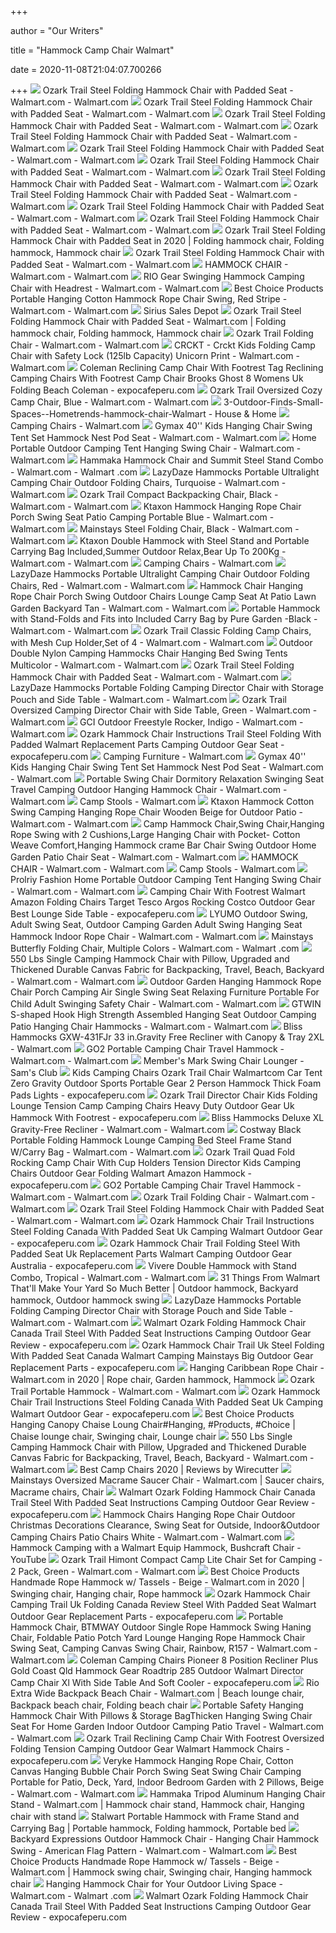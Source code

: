 +++
        
author = "Our Writers"
        
title = "Hammock Camp Chair Walmart"
        
date = 2020-11-08T21:04:07.700266
        
+++
[ ![](https://i5.walmartimages.com/asr/4f95b0ae-38f6-4049-944f-88eae549cc75_4.eedb1b27846035142eed43f29cd280b2.png)](https://i5.walmartimages.com/asr/4f95b0ae-38f6-4049-944f-88eae549cc75_4.eedb1b27846035142eed43f29cd280b2.png) Ozark Trail Steel Folding Hammock Chair with Padded Seat - Walmart.com -  Walmart.com
[ ![](https://i5.walmartimages.com/asr/d1b208d2-dc2a-46dc-a868-7880f20cf203_1.f703da8a8f7a18c6f02a9531152bf945.jpeg)](https://i5.walmartimages.com/asr/d1b208d2-dc2a-46dc-a868-7880f20cf203_1.f703da8a8f7a18c6f02a9531152bf945.jpeg) Ozark Trail Steel Folding Hammock Chair with Padded Seat - Walmart.com -  Walmart.com
[ ![](https://i5.walmartimages.com/dfw/6e29e393-1911/k2-_22cbb6b3-a491-4c66-9d5a-d03a748abfc5.v1.jpg)](https://i5.walmartimages.com/dfw/6e29e393-1911/k2-_22cbb6b3-a491-4c66-9d5a-d03a748abfc5.v1.jpg) Ozark Trail Steel Folding Hammock Chair with Padded Seat - Walmart.com -  Walmart.com
[ ![](https://i5.walmartimages.com/asr/563c0077-15ee-4357-9476-0320fde76421_2.42c767753e1a21ec82aed69b2cce1726.jpeg)](https://i5.walmartimages.com/asr/563c0077-15ee-4357-9476-0320fde76421_2.42c767753e1a21ec82aed69b2cce1726.jpeg) Ozark Trail Steel Folding Hammock Chair with Padded Seat - Walmart.com -  Walmart.com
[ ![](https://i5.walmartimages.com/dfw/6e29e393-baba/k2-_11639c54-ea7b-4583-b0c5-19bfb5c3c3fb.v1.jpg)](https://i5.walmartimages.com/dfw/6e29e393-baba/k2-_11639c54-ea7b-4583-b0c5-19bfb5c3c3fb.v1.jpg) Ozark Trail Steel Folding Hammock Chair with Padded Seat - Walmart.com -  Walmart.com
[ ![](https://i5.walmartimages.com/dfw/6e29e393-4c1b/k2-_6df8d27f-de07-4e7f-92b3-77727b6c0bf9.v1.jpg)](https://i5.walmartimages.com/dfw/6e29e393-4c1b/k2-_6df8d27f-de07-4e7f-92b3-77727b6c0bf9.v1.jpg) Ozark Trail Steel Folding Hammock Chair with Padded Seat - Walmart.com -  Walmart.com
[ ![](https://i5.walmartimages.com/dfw/6e29e393-66d2/k2-_c9e7cfaf-11d5-4fa2-a591-dadd76150af9.v1.jpg)](https://i5.walmartimages.com/dfw/6e29e393-66d2/k2-_c9e7cfaf-11d5-4fa2-a591-dadd76150af9.v1.jpg) Ozark Trail Steel Folding Hammock Chair with Padded Seat - Walmart.com -  Walmart.com
[ ![](https://i5.walmartimages.com/dfw/6e29e393-ee70/k2-_895943c3-fd58-4fed-840f-b2a6cd9539ed.v1.jpg)](https://i5.walmartimages.com/dfw/6e29e393-ee70/k2-_895943c3-fd58-4fed-840f-b2a6cd9539ed.v1.jpg) Ozark Trail Steel Folding Hammock Chair with Padded Seat - Walmart.com -  Walmart.com
[ ![](https://i5.walmartimages.com/dfw/6e29e393-7b32/k2-_7bc36565-4cee-4f34-bffc-a07f30b68552.v1.jpg)](https://i5.walmartimages.com/dfw/6e29e393-7b32/k2-_7bc36565-4cee-4f34-bffc-a07f30b68552.v1.jpg) Ozark Trail Steel Folding Hammock Chair with Padded Seat - Walmart.com -  Walmart.com
[ ![](https://i5.walmartimages.com/dfw/6e29e393-ef76/k2-_afe1e55a-3178-4d4c-aa7c-bd64a3ce3a54.v1.jpg)](https://i5.walmartimages.com/dfw/6e29e393-ef76/k2-_afe1e55a-3178-4d4c-aa7c-bd64a3ce3a54.v1.jpg) Ozark Trail Steel Folding Hammock Chair with Padded Seat - Walmart.com -  Walmart.com
[ ![](https://i.pinimg.com/474x/a2/76/b2/a276b27bd7bb2c9cd8cce464e66e031e.jpg)](https://i.pinimg.com/474x/a2/76/b2/a276b27bd7bb2c9cd8cce464e66e031e.jpg) Ozark Trail Steel Folding Hammock Chair with Padded Seat in 2020 | Folding  hammock chair, Folding hammock, Hammock chair
[ ![](https://i5.walmartimages.com/dfw/6e29e393-c9a8/k2-_5922d394-cf39-4797-8272-fbc4cd2e7c21.v1.jpg)](https://i5.walmartimages.com/dfw/6e29e393-c9a8/k2-_5922d394-cf39-4797-8272-fbc4cd2e7c21.v1.jpg) Ozark Trail Steel Folding Hammock Chair with Padded Seat - Walmart.com -  Walmart.com
[ ![](https://i5.walmartimages.com/asr/c97f5f66-7da8-4d59-9d71-784d10e4b76d_1.76629efbaec64397909a04b81f4bca8f.jpeg?odnWidth=612&odnHeight=612&odnBg=ffffff)](https://i5.walmartimages.com/asr/c97f5f66-7da8-4d59-9d71-784d10e4b76d_1.76629efbaec64397909a04b81f4bca8f.jpeg?odnWidth=612&odnHeight=612&odnBg=ffffff) HAMMOCK CHAIR - Walmart.com - Walmart.com
[ ![](https://i5.walmartimages.com/asr/4930b6b0-671c-47c3-898b-e83f2deee2ba.b00b5d9559e86da253364e805ece30e1.png?odnWidth=612&odnHeight=612&odnBg=ffffff)](https://i5.walmartimages.com/asr/4930b6b0-671c-47c3-898b-e83f2deee2ba.b00b5d9559e86da253364e805ece30e1.png?odnWidth=612&odnHeight=612&odnBg=ffffff) RIO Gear Swinging Hammock Camping Chair with Headrest - Walmart.com -  Walmart.com
[ ![](https://i5.walmartimages.com/asr/9eb72ce6-c6c5-4caf-acc3-13506d5a6acf_1.9af512e512066b33351a1475102c5b41.jpeg)](https://i5.walmartimages.com/asr/9eb72ce6-c6c5-4caf-acc3-13506d5a6acf_1.9af512e512066b33351a1475102c5b41.jpeg) Best Choice Products Portable Hanging Cotton Hammock Rope Chair Swing, Red  Stripe - Walmart.com - Walmart.com
[ ![](https://siriussalesdepot.com/images/product/b881b6b5-c909-4df5-8d36-4417b686636a)](https://siriussalesdepot.com/images/product/b881b6b5-c909-4df5-8d36-4417b686636a) Sirius Sales Depot
[ ![](https://i.pinimg.com/originals/75/41/61/75416190afe37aadb80f00afd7cb62ce.png)](https://i.pinimg.com/originals/75/41/61/75416190afe37aadb80f00afd7cb62ce.png) Ozark Trail Steel Folding Hammock Chair with Padded Seat - Walmart.com | Folding  hammock chair, Folding hammock, Hammock chair
[ ![](https://i5.walmartimages.com/asr/915236dc-22a6-4ddc-b62c-1110ddc79c66_1.6ad4633a54d57707474826efe53f0ab7.jpeg)](https://i5.walmartimages.com/asr/915236dc-22a6-4ddc-b62c-1110ddc79c66_1.6ad4633a54d57707474826efe53f0ab7.jpeg) Ozark Trail Folding Chair - Walmart.com - Walmart.com
[ ![](https://i5.walmartimages.com/asr/acada12b-5d9d-47fa-9d00-f5da6420b164_1.53f9a6dee717914503f93c32d97b9cbc.jpeg)](https://i5.walmartimages.com/asr/acada12b-5d9d-47fa-9d00-f5da6420b164_1.53f9a6dee717914503f93c32d97b9cbc.jpeg) CRCKT - Crckt Kids Folding Camp Chair with Safety Lock (125lb Capacity)  Unicorn Print - Walmart.com - Walmart.com
[ ![](https://www.expocafeperu.com/w/2019/12/double-camping-chair-walmart-strongback-elite-folding-camping-chair-with-lumbar-support-camping-chairs-walmart-camping-hammock-chair-336x280.jpg)](https://www.expocafeperu.com/w/2019/12/double-camping-chair-walmart-strongback-elite-folding-camping-chair-with-lumbar-support-camping-chairs-walmart-camping-hammock-chair-336x280.jpg) Coleman Reclining Camp Chair With Footrest Tag Reclining Camping Chairs  With Footrest Camp Chair Brooks Ghost 8 Womens Uk Folding Beach Coleman -  expocafeperu.com
[ ![](https://i5.walmartimages.com/asr/78e131c1-5daf-4b58-abc3-3aa56d17f492_1.1a0b324319e8b02abd375003cc3069f1.jpeg)](https://i5.walmartimages.com/asr/78e131c1-5daf-4b58-abc3-3aa56d17f492_1.1a0b324319e8b02abd375003cc3069f1.jpeg) Ozark Trail Oversized Cozy Camp Chair, Blue - Walmart.com - Walmart.com
[ ![](https://houseandhome.com/wp-content/uploads/2016/05/3-Outdoor-Finds-Small-Spaces-Hometrends-hammock-chair-Walmart.jpg)](https://houseandhome.com/wp-content/uploads/2016/05/3-Outdoor-Finds-Small-Spaces-Hometrends-hammock-chair-Walmart.jpg) 3-Outdoor-Finds-Small-Spaces--Hometrends-hammock-chair-Walmart - House &  Home
[ ![](https://i5.walmartimages.com/asr/962b2aac-367f-4d20-aca8-c30f77463f48_2.ccafe1104897dd5a2e5b06e5cf3dbee9.jpeg?odnHeight=200&odnWidth=200&odnBg=ffffff)](https://i5.walmartimages.com/asr/962b2aac-367f-4d20-aca8-c30f77463f48_2.ccafe1104897dd5a2e5b06e5cf3dbee9.jpeg?odnHeight=200&odnWidth=200&odnBg=ffffff) Camping Chairs - Walmart.com
[ ![](https://i5.walmartimages.com/asr/e10dedf4-35b6-4c7d-9b33-e0e78495fb69_1.ccf3c078d833b854b8c3c7cfc45cbfe1.jpeg?odnWidth=612&odnHeight=612&odnBg=ffffff)](https://i5.walmartimages.com/asr/e10dedf4-35b6-4c7d-9b33-e0e78495fb69_1.ccf3c078d833b854b8c3c7cfc45cbfe1.jpeg?odnWidth=612&odnHeight=612&odnBg=ffffff) Gymax 40'' Kids Hanging Chair Swing Tent Set Hammock Nest Pod Seat - Walmart.com  - Walmart.com
[ ![](https://i5.walmartimages.com/asr/4a30820f-0fb9-437b-a775-52399cb67214.74175966d49b48aea719891cb3db3a74.jpeg?odnWidth=612&odnHeight=612&odnBg=ffffff)](https://i5.walmartimages.com/asr/4a30820f-0fb9-437b-a775-52399cb67214.74175966d49b48aea719891cb3db3a74.jpeg?odnWidth=612&odnHeight=612&odnBg=ffffff) Home Portable Outdoor Camping Tent Hanging Swing Chair - Walmart.com -  Walmart.com
[ ![](https://i5.walmartimages.com/asr/252ea581-562d-476a-889c-683f987cd9f1_1.e8d4ef541d1143176d31866607517eaa.jpeg?odnWidth=612&odnHeight=612&odnBg=ffffff)](https://i5.walmartimages.com/asr/252ea581-562d-476a-889c-683f987cd9f1_1.e8d4ef541d1143176d31866607517eaa.jpeg?odnWidth=612&odnHeight=612&odnBg=ffffff) Hammaka Hammock Chair and Summit Steel Stand Combo - Walmart.com - Walmart .com
[ ![](https://i5.walmartimages.com/asr/b85960b4-c643-4d73-89bb-454ce6a7a72c_1.ee7f2840e6e1987fd013db3544593a25.jpeg?odnWidth=612&odnHeight=612&odnBg=ffffff)](https://i5.walmartimages.com/asr/b85960b4-c643-4d73-89bb-454ce6a7a72c_1.ee7f2840e6e1987fd013db3544593a25.jpeg?odnWidth=612&odnHeight=612&odnBg=ffffff) LazyDaze Hammocks Portable Ultralight Camping Chair Outdoor Folding Chairs,  Turquoise - Walmart.com - Walmart.com
[ ![](https://i5.walmartimages.com/asr/8cec2dbc-961b-4963-9eae-fa4818e6c9c4_1.15cc57a97e8a94638996e788930bc4c1.jpeg)](https://i5.walmartimages.com/asr/8cec2dbc-961b-4963-9eae-fa4818e6c9c4_1.15cc57a97e8a94638996e788930bc4c1.jpeg) Ozark Trail Compact Backpacking Chair, Black - Walmart.com - Walmart.com
[ ![](https://i5.walmartimages.com/asr/7b32601b-1acb-407c-bd8d-a0a55883b563_1.66c95373cb2124a398ecf890b8e820b2.jpeg?odnWidth=612&odnHeight=612&odnBg=ffffff)](https://i5.walmartimages.com/asr/7b32601b-1acb-407c-bd8d-a0a55883b563_1.66c95373cb2124a398ecf890b8e820b2.jpeg?odnWidth=612&odnHeight=612&odnBg=ffffff) Ktaxon Hammock Hanging Rope Chair Porch Swing Seat Patio Camping Portable  Blue - Walmart.com - Walmart.com
[ ![](https://i5.walmartimages.com/asr/eed1a4e0-16ef-40d6-b8aa-3132f811e4f7_1.045f085b4a8fef23d2471fd08d83c2ac.jpeg?odnWidth=612&odnHeight=612&odnBg=ffffff)](https://i5.walmartimages.com/asr/eed1a4e0-16ef-40d6-b8aa-3132f811e4f7_1.045f085b4a8fef23d2471fd08d83c2ac.jpeg?odnWidth=612&odnHeight=612&odnBg=ffffff) Mainstays Steel Folding Chair, Black - Walmart.com - Walmart.com
[ ![](https://i5.walmartimages.com/asr/4bfb88bf-22aa-46c7-acab-0b50dcae4144_1.7b397820b8b970d46d1caa6c7cd3be60.jpeg?odnWidth=612&odnHeight=612&odnBg=ffffff)](https://i5.walmartimages.com/asr/4bfb88bf-22aa-46c7-acab-0b50dcae4144_1.7b397820b8b970d46d1caa6c7cd3be60.jpeg?odnWidth=612&odnHeight=612&odnBg=ffffff) Ktaxon Double Hammock with Steel Stand and Portable Carrying Bag  Included,Summer Outdoor Relax,Bear Up To 200Kg - Walmart.com - Walmart.com
[ ![](https://i5.walmartimages.com/asr/941ddc5b-fcb2-4411-ac79-b25e922aab0c_1.24e2e2b7fbf8f974fcc9f8c743db19ab.jpeg?odnHeight=200&odnWidth=200&odnBg=ffffff)](https://i5.walmartimages.com/asr/941ddc5b-fcb2-4411-ac79-b25e922aab0c_1.24e2e2b7fbf8f974fcc9f8c743db19ab.jpeg?odnHeight=200&odnWidth=200&odnBg=ffffff) Camping Chairs - Walmart.com
[ ![](https://i5.walmartimages.com/asr/732422c9-cb48-4c4c-8a4b-81886259b8d6_1.bd07b95fb7df77e99d6775e30e3dd925.jpeg?odnWidth=612&odnHeight=612&odnBg=ffffff)](https://i5.walmartimages.com/asr/732422c9-cb48-4c4c-8a4b-81886259b8d6_1.bd07b95fb7df77e99d6775e30e3dd925.jpeg?odnWidth=612&odnHeight=612&odnBg=ffffff) LazyDaze Hammocks Portable Ultralight Camping Chair Outdoor Folding Chairs,  Red - Walmart.com - Walmart.com
[ ![](https://i5.walmartimages.com/asr/e3e19ec3-e5b0-4cf4-81a5-acfd81b74fc0_1.c5cf5e6c54a86a84747632f10d868aea.jpeg?odnWidth=612&odnHeight=612&odnBg=ffffff)](https://i5.walmartimages.com/asr/e3e19ec3-e5b0-4cf4-81a5-acfd81b74fc0_1.c5cf5e6c54a86a84747632f10d868aea.jpeg?odnWidth=612&odnHeight=612&odnBg=ffffff) Hammock Chair Hanging Rope Chair Porch Swing Outdoor Chairs Lounge Camp Seat  At Patio Lawn Garden Backyard Tan - Walmart.com - Walmart.com
[ ![](https://i5.walmartimages.com/asr/ebcc41e3-31f2-4caf-896a-49b4267844af_1.685c89ec5e5aeb211d19d473300ec239.jpeg?odnWidth=612&odnHeight=612&odnBg=ffffff)](https://i5.walmartimages.com/asr/ebcc41e3-31f2-4caf-896a-49b4267844af_1.685c89ec5e5aeb211d19d473300ec239.jpeg?odnWidth=612&odnHeight=612&odnBg=ffffff) Portable Hammock with Stand-Folds and Fits into Included Carry Bag by Pure  Garden -Black - Walmart.com - Walmart.com
[ ![](https://i5.walmartimages.com/asr/0b72bb38-6a55-42e1-a3e9-a821fea94c25_1.bc82ade3e97b3675cbd9624a2b7ae68b.jpeg?odnWidth=612&odnHeight=612&odnBg=ffffff)](https://i5.walmartimages.com/asr/0b72bb38-6a55-42e1-a3e9-a821fea94c25_1.bc82ade3e97b3675cbd9624a2b7ae68b.jpeg?odnWidth=612&odnHeight=612&odnBg=ffffff) Ozark Trail Classic Folding Camp Chairs, with Mesh Cup Holder,Set of 4 -  Walmart.com - Walmart.com
[ ![](https://i5.walmartimages.com/asr/aac9ae27-ccec-4623-b233-923751ee00c1_1.5a58a570e41c157873082dfee0ec2cdf.jpeg?odnWidth=612&odnHeight=612&odnBg=ffffff)](https://i5.walmartimages.com/asr/aac9ae27-ccec-4623-b233-923751ee00c1_1.5a58a570e41c157873082dfee0ec2cdf.jpeg?odnWidth=612&odnHeight=612&odnBg=ffffff) Outdoor Double Nylon Camping Hammocks Chair Hanging Bed Swing Tents  Multicolor - Walmart.com - Walmart.com
[ ![](https://i5.walmartimages.com/dfw/6e29e393-f2bd/k2-_3469b78c-c5ca-49b9-861c-e224c4fc3cff.v1.jpg)](https://i5.walmartimages.com/dfw/6e29e393-f2bd/k2-_3469b78c-c5ca-49b9-861c-e224c4fc3cff.v1.jpg) Ozark Trail Steel Folding Hammock Chair with Padded Seat - Walmart.com -  Walmart.com
[ ![](https://i5.walmartimages.com/asr/f26acbef-c3a2-441f-97a6-a4686b92d370_1.c3ccb1adea8b30d79e1db07bfaa9d6dd.jpeg?odnWidth=612&odnHeight=612&odnBg=ffffff)](https://i5.walmartimages.com/asr/f26acbef-c3a2-441f-97a6-a4686b92d370_1.c3ccb1adea8b30d79e1db07bfaa9d6dd.jpeg?odnWidth=612&odnHeight=612&odnBg=ffffff) LazyDaze Hammocks Portable Folding Camping Director Chair with Storage  Pouch and Side Table - Walmart.com - Walmart.com
[ ![](https://i5.walmartimages.com/asr/02de29af-aa27-4ee1-bb5c-0798bc6c40b6_4.f116f1f6aeeb0256fbc9dc9b14435f5a.png)](https://i5.walmartimages.com/asr/02de29af-aa27-4ee1-bb5c-0798bc6c40b6_4.f116f1f6aeeb0256fbc9dc9b14435f5a.png) Ozark Trail Oversized Camping Director Chair with Side Table, Green -  Walmart.com - Walmart.com
[ ![](https://i5.walmartimages.com/asr/52d8a7cc-691a-47f6-98f4-161d3e852595_1.38aa3c48efb16fe17b1acb2106dcd737.jpeg?odnWidth=612&odnHeight=612&odnBg=ffffff)](https://i5.walmartimages.com/asr/52d8a7cc-691a-47f6-98f4-161d3e852595_1.38aa3c48efb16fe17b1acb2106dcd737.jpeg?odnWidth=612&odnHeight=612&odnBg=ffffff) GCI Outdoor Freestyle Rocker, Indigo - Walmart.com - Walmart.com
[ ![](https://www.expocafeperu.com/w/2020/08/ozark-hammock-chair-instructions-trail-steel-folding-with-padded-walmart-replacement-parts-camping-scaled.jpeg)](https://www.expocafeperu.com/w/2020/08/ozark-hammock-chair-instructions-trail-steel-folding-with-padded-walmart-replacement-parts-camping-scaled.jpeg) Ozark Hammock Chair Instructions Trail Steel Folding With Padded Walmart  Replacement Parts Camping Outdoor Gear Seat - expocafeperu.com
[ ![](https://i5.walmartimages.com/dfw/4ff9c6c9-5962/k2-_ff71b13c-4312-4877-9457-76f87ff7c10a.v1.jpg?odnWidth=1360&odnHeight=410&odnBg=ffffff)](https://i5.walmartimages.com/dfw/4ff9c6c9-5962/k2-_ff71b13c-4312-4877-9457-76f87ff7c10a.v1.jpg?odnWidth=1360&odnHeight=410&odnBg=ffffff) Camping Furniture - Walmart.com
[ ![](https://i5.walmartimages.com/asr/1a1ba5b7-d861-4411-a29e-3ce7a654e07f_1.66694896d94af2917100c593fd28374b.jpeg?odnWidth=612&odnHeight=612&odnBg=ffffff)](https://i5.walmartimages.com/asr/1a1ba5b7-d861-4411-a29e-3ce7a654e07f_1.66694896d94af2917100c593fd28374b.jpeg?odnWidth=612&odnHeight=612&odnBg=ffffff) Gymax 40'' Kids Hanging Chair Swing Tent Set Hammock Nest Pod Seat - Walmart.com  - Walmart.com
[ ![](https://i5.walmartimages.com/asr/07332f65-397e-4848-a707-64a95f61210a.36947b3beaffb0211c13dae6a12447ef.jpeg?odnWidth=612&odnHeight=612&odnBg=ffffff)](https://i5.walmartimages.com/asr/07332f65-397e-4848-a707-64a95f61210a.36947b3beaffb0211c13dae6a12447ef.jpeg?odnWidth=612&odnHeight=612&odnBg=ffffff) Portable Swing Chair Dormitory Relaxation Swinging Seat Travel Camping  Outdoor Hanging Hammock Chair - Walmart.com - Walmart.com
[ ![](https://i5.walmartimages.com/asr/954e2452-2146-4785-ab95-14dd35071efa_1.423ec756fc4ee155a4139f2fb3bd449c.jpeg)](https://i5.walmartimages.com/asr/954e2452-2146-4785-ab95-14dd35071efa_1.423ec756fc4ee155a4139f2fb3bd449c.jpeg) Camp Stools - Walmart.com
[ ![](https://i5.walmartimages.com/asr/e3b04b9a-27db-4203-a7a8-384710fb905f_1.fd72ed1e39dd7961aad3104a3199125a.jpeg?odnWidth=612&odnHeight=612&odnBg=ffffff)](https://i5.walmartimages.com/asr/e3b04b9a-27db-4203-a7a8-384710fb905f_1.fd72ed1e39dd7961aad3104a3199125a.jpeg?odnWidth=612&odnHeight=612&odnBg=ffffff) Ktaxon Hammock Cotton Swing Camping Hanging Rope Chair Wooden Beige for  Outdoor Patio - Walmart.com - Walmart.com
[ ![](https://i5.walmartimages.com/asr/82ce82f6-f25b-415b-97e7-26bb001e8453.c67311b2d98882083d9fbdc7b77bf123.jpeg?odnWidth=612&odnHeight=612&odnBg=ffffff)](https://i5.walmartimages.com/asr/82ce82f6-f25b-415b-97e7-26bb001e8453.c67311b2d98882083d9fbdc7b77bf123.jpeg?odnWidth=612&odnHeight=612&odnBg=ffffff) Camp Hammock Chair,Swing Chair,Hanging Rope Swing with 2 Cushions,Large  Hanging Chair with Pocket- Cotton Weave Comfort,Hanging Hammock crame Bar  Chair Swing Outdoor Home Garden Patio Chair Seat - Walmart.com - Walmart.com
[ ![](https://i5.walmartimages.com/asr/dfcb3e47-706b-4b2d-a495-d65627b0eb94_1.d1feca8501e1fde9301775e94b43fabe.jpeg)](https://i5.walmartimages.com/asr/dfcb3e47-706b-4b2d-a495-d65627b0eb94_1.d1feca8501e1fde9301775e94b43fabe.jpeg) HAMMOCK CHAIR - Walmart.com - Walmart.com
[ ![](https://i5.walmartimages.com/asr/9d4a9ec0-9e6b-4784-80e3-c1f049e1a36a_1.0042f27ffaa85820d191b9a0fe5eab55.jpeg)](https://i5.walmartimages.com/asr/9d4a9ec0-9e6b-4784-80e3-c1f049e1a36a_1.0042f27ffaa85820d191b9a0fe5eab55.jpeg) Camp Stools - Walmart.com
[ ![](https://i5.walmartimages.com/asr/208ff309-2dcb-4a61-aa6f-ba489ced06eb.4238bb6033abe2113de32ccae52825ea.jpeg?odnWidth=612&odnHeight=612&odnBg=ffffff)](https://i5.walmartimages.com/asr/208ff309-2dcb-4a61-aa6f-ba489ced06eb.4238bb6033abe2113de32ccae52825ea.jpeg?odnWidth=612&odnHeight=612&odnBg=ffffff) Prolriy Fashion Home Portable Outdoor Camping Tent Hanging Swing Chair -  Walmart.com - Walmart.com
[ ![](https://www.expocafeperu.com/w/2020/06/camping-chair-with-footrest-walmart-amazon-folding-chairs-target-tesco-argos-rocking-costco-scaled.jpg)](https://www.expocafeperu.com/w/2020/06/camping-chair-with-footrest-walmart-amazon-folding-chairs-target-tesco-argos-rocking-costco-scaled.jpg) Camping Chair With Footrest Walmart Amazon Folding Chairs Target Tesco  Argos Rocking Costco Outdoor Gear Best Lounge Side Table - expocafeperu.com
[ ![](https://i5.walmartimages.com/asr/ee7147c1-416f-4dc9-aad4-7d4815fb41d2_1.b821707f905ae75b42759cd2baba65de.jpeg?odnWidth=612&odnHeight=612&odnBg=ffffff)](https://i5.walmartimages.com/asr/ee7147c1-416f-4dc9-aad4-7d4815fb41d2_1.b821707f905ae75b42759cd2baba65de.jpeg?odnWidth=612&odnHeight=612&odnBg=ffffff) LYUMO Outdoor Swing, Adult Swing Seat, Outdoor Camping Garden Adult Swing  Hanging Seat Hammock Indoor Rope Chair - Walmart.com - Walmart.com
[ ![](https://i5.walmartimages.com/asr/3e8b159f-eaf5-40fe-9a25-fda236496c3f_1.fdeeb9e253c30b118074143cce854739.jpeg?odnWidth=612&odnHeight=612&odnBg=ffffff)](https://i5.walmartimages.com/asr/3e8b159f-eaf5-40fe-9a25-fda236496c3f_1.fdeeb9e253c30b118074143cce854739.jpeg?odnWidth=612&odnHeight=612&odnBg=ffffff) Mainstays Butterfly Folding Chair, Multiple Colors - Walmart.com - Walmart .com
[ ![](https://i5.walmartimages.com/asr/2577fdbd-dad6-4ac7-9ae8-a076435a22e0.5830d108afb1dcf7f050bf3f07594bce.jpeg?odnWidth=612&odnHeight=612&odnBg=ffffff)](https://i5.walmartimages.com/asr/2577fdbd-dad6-4ac7-9ae8-a076435a22e0.5830d108afb1dcf7f050bf3f07594bce.jpeg?odnWidth=612&odnHeight=612&odnBg=ffffff) 550 Lbs Single Camping Hammock Chair with Pillow, Upgraded and Thickened  Durable Canvas Fabric for Backpacking, Travel, Beach, Backyard - Walmart.com  - Walmart.com
[ ![](https://i5.walmartimages.com/asr/f3043efa-19f5-4f7c-a0d9-d1c1781fe7c9_1.935eed941484706c94bb65daeddac80a.jpeg?odnWidth=612&odnHeight=612&odnBg=ffffff)](https://i5.walmartimages.com/asr/f3043efa-19f5-4f7c-a0d9-d1c1781fe7c9_1.935eed941484706c94bb65daeddac80a.jpeg?odnWidth=612&odnHeight=612&odnBg=ffffff) Outdoor Garden Hanging Hammock Rope Chair Porch Camping Air Single Swing  Seat Relaxing Furniture Portable For Child Adult Swinging Safety Chair -  Walmart.com - Walmart.com
[ ![](https://i5.walmartimages.com/asr/3dcae2de-83c7-4d3e-8ad5-415074518b1e_1.9eb0af2f4386f12376062e97e9be05ab.jpeg?odnWidth=612&odnHeight=612&odnBg=ffffff)](https://i5.walmartimages.com/asr/3dcae2de-83c7-4d3e-8ad5-415074518b1e_1.9eb0af2f4386f12376062e97e9be05ab.jpeg?odnWidth=612&odnHeight=612&odnBg=ffffff) GTWIN S-shaped Hook High Strength Assembled Hanging Seat Outdoor Camping  Patio Hanging Chair Hammocks - Walmart.com - Walmart.com
[ ![](https://i5.walmartimages.com/asr/0b1c9643-c154-4501-950e-3797a33f235c_1.0f9b90421344fb80fa149d7daf9fc2d6.jpeg?odnWidth=282&odnHeight=282&odnBg=ffffff)](https://i5.walmartimages.com/asr/0b1c9643-c154-4501-950e-3797a33f235c_1.0f9b90421344fb80fa149d7daf9fc2d6.jpeg?odnWidth=282&odnHeight=282&odnBg=ffffff) Bliss Hammocks GXW-431FJr 33 in.Gravity Free Recliner with Canopy &amp;  Tray 2XL - Walmart.com
[ ![](https://i5.walmartimages.com/asr/f7461130-8997-4d08-b937-6f60159281dc.de038fb8f903933ed80e46a68ed96b47.jpeg?odnWidth=612&odnHeight=612&odnBg=ffffff)](https://i5.walmartimages.com/asr/f7461130-8997-4d08-b937-6f60159281dc.de038fb8f903933ed80e46a68ed96b47.jpeg?odnWidth=612&odnHeight=612&odnBg=ffffff) GO2 Portable Camping Chair Travel Hammock - Walmart.com - Walmart.com
[ ![](https://scene7.samsclub.com/is/image/samsclub/0019396805312_A)](https://scene7.samsclub.com/is/image/samsclub/0019396805312_A) Member's Mark Swing Chair Lounger - Sam's Club
[ ![](https://www.expocafeperu.com/w/2020/05/kids-camping-chairs-ozark-trail-chair-walmartcom-car-tent-zero-gravity-outdoor-sports-portable-1092x1092.jpeg)](https://www.expocafeperu.com/w/2020/05/kids-camping-chairs-ozark-trail-chair-walmartcom-car-tent-zero-gravity-outdoor-sports-portable-1092x1092.jpeg) Kids Camping Chairs Ozark Trail Chair Walmartcom Car Tent Zero Gravity  Outdoor Sports Portable Gear 2 Person Hammock Thick Foam Pads Lights -  expocafeperu.com
[ ![](https://www.expocafeperu.com/w/2019/12/ozark-trail-director-chair-kids-ozark-trail-folding-lounge-chair-ozark-trail-tension-camp-chair-camping-chairs-heavy-duty.jpg)](https://www.expocafeperu.com/w/2019/12/ozark-trail-director-chair-kids-ozark-trail-folding-lounge-chair-ozark-trail-tension-camp-chair-camping-chairs-heavy-duty.jpg) Ozark Trail Director Chair Kids Folding Lounge Tension Camp Camping Chairs  Heavy Duty Outdoor Gear Uk Hammock With Footrest - expocafeperu.com
[ ![](https://i5.walmartimages.com/asr/fe45b217-d188-4290-9eba-ff6a23608c6f_1.415127b1a387058da94175c64eeb4399.jpeg?odnWidth=612&odnHeight=612&odnBg=ffffff)](https://i5.walmartimages.com/asr/fe45b217-d188-4290-9eba-ff6a23608c6f_1.415127b1a387058da94175c64eeb4399.jpeg?odnWidth=612&odnHeight=612&odnBg=ffffff) Bliss Hammocks Deluxe XL Gravity-Free Recliner - Walmart.com - Walmart.com
[ ![](https://i5.walmartimages.com/asr/48366d96-b644-4976-a486-bf9c66115485_1.8eee4dd07ebfa4dca84c74310dbd1d77.jpeg)](https://i5.walmartimages.com/asr/48366d96-b644-4976-a486-bf9c66115485_1.8eee4dd07ebfa4dca84c74310dbd1d77.jpeg) Costway Black Portable Folding Hammock Lounge Camping Bed Steel Frame Stand  W/Carry Bag - Walmart.com - Walmart.com
[ ![](https://www.expocafeperu.com/w/2019/12/ozark-trail-quad-fold-rocking-camp-chair-with-cup-holders-ozark-trail-tension-rocking-chair-ozark-trail-director-chair-kids-camping-chairs.jpg)](https://www.expocafeperu.com/w/2019/12/ozark-trail-quad-fold-rocking-camp-chair-with-cup-holders-ozark-trail-tension-rocking-chair-ozark-trail-director-chair-kids-camping-chairs.jpg) Ozark Trail Quad Fold Rocking Camp Chair With Cup Holders Tension Director  Kids Camping Chairs Outdoor Gear Folding Walmart Amazon Hammock -  expocafeperu.com
[ ![](https://i5.walmartimages.com/asr/7b312f3a-9e37-4a46-ac03-b6135315e2c3.4ddeaee0b1f39eb0924d577ff5b0d11d.jpeg)](https://i5.walmartimages.com/asr/7b312f3a-9e37-4a46-ac03-b6135315e2c3.4ddeaee0b1f39eb0924d577ff5b0d11d.jpeg) GO2 Portable Camping Chair Travel Hammock - Walmart.com - Walmart.com
[ ![](https://i5.walmartimages.com/asr/b03b2c86-2a18-4f0b-a43b-8bfe6c436fca_1.6970c1935ec53ff0efb6b35725d6de21.jpeg)](https://i5.walmartimages.com/asr/b03b2c86-2a18-4f0b-a43b-8bfe6c436fca_1.6970c1935ec53ff0efb6b35725d6de21.jpeg) Ozark Trail Folding Chair - Walmart.com - Walmart.com
[ ![](https://i5.walmartimages.com/asr/9bff0982-533b-44d3-aabb-aabf1bc98daa.53deaebdb20b13e8e890d531d89d26e4.jpeg)](https://i5.walmartimages.com/asr/9bff0982-533b-44d3-aabb-aabf1bc98daa.53deaebdb20b13e8e890d531d89d26e4.jpeg) Ozark Trail Steel Folding Hammock Chair with Padded Seat - Walmart.com -  Walmart.com
[ ![](https://www.expocafeperu.com/w/2020/08/ozark-hammock-chair-trail-instructions-steel-folding-canada-with-padded-seat-uk-camping-walmart.jpg)](https://www.expocafeperu.com/w/2020/08/ozark-hammock-chair-trail-instructions-steel-folding-canada-with-padded-seat-uk-camping-walmart.jpg) Ozark Hammock Chair Trail Instructions Steel Folding Canada With Padded Seat  Uk Camping Walmart Outdoor Gear - expocafeperu.com
[ ![](https://www.expocafeperu.com/w/2020/08/ozark-hammock-chair-trail-folding-steel-with-padded-seat-uk-replacement-parts-walmart-camping-1092x1092.jpeg)](https://www.expocafeperu.com/w/2020/08/ozark-hammock-chair-trail-folding-steel-with-padded-seat-uk-replacement-parts-walmart-camping-1092x1092.jpeg) Ozark Hammock Chair Trail Folding Steel With Padded Seat Uk Replacement  Parts Walmart Camping Outdoor Gear Australia - expocafeperu.com
[ ![](https://i5.walmartimages.com/asr/95aa092a-9189-4362-a305-da9549de4df0_4.8f6714d45bf29116fc6f6c5f2230fb5c.jpeg?odnWidth=612&odnHeight=612&odnBg=ffffff)](https://i5.walmartimages.com/asr/95aa092a-9189-4362-a305-da9549de4df0_4.8f6714d45bf29116fc6f6c5f2230fb5c.jpeg?odnWidth=612&odnHeight=612&odnBg=ffffff) Vivere Double Hammock with Stand Combo, Tropical - Walmart.com - Walmart.com
[ ![](https://i.pinimg.com/736x/86/f6/e2/86f6e29faf18577026868e14b87b40b1.jpg)](https://i.pinimg.com/736x/86/f6/e2/86f6e29faf18577026868e14b87b40b1.jpg) 31 Things From Walmart That'll Make Your Yard So Much Better | Outdoor  hammock, Backyard hammock, Outdoor hammock swing
[ ![](https://i5.walmartimages.com/asr/e1d34a79-25f9-4802-9177-6a32d879115e_1.c9c818844d51a68a4f33ce56e15d579b.jpeg?odnWidth=612&odnHeight=612&odnBg=ffffff)](https://i5.walmartimages.com/asr/e1d34a79-25f9-4802-9177-6a32d879115e_1.c9c818844d51a68a4f33ce56e15d579b.jpeg?odnWidth=612&odnHeight=612&odnBg=ffffff) LazyDaze Hammocks Portable Folding Camping Director Chair with Storage  Pouch and Side Table - Walmart.com - Walmart.com
[ ![](https://www.expocafeperu.com/w/2020/08/ozark-hammock-chair-trail-quad-folding-kids-camp-ultralight-backpacking-crazy-creek-wise-owl-zero.jpeg)](https://www.expocafeperu.com/w/2020/08/ozark-hammock-chair-trail-quad-folding-kids-camp-ultralight-backpacking-crazy-creek-wise-owl-zero.jpeg) Walmart Ozark Folding Hammock Chair Canada Trail Steel With Padded Seat  Instructions Camping Outdoor Gear Review - expocafeperu.com
[ ![](https://www.expocafeperu.com/w/2020/08/ozark-hammock-chair-trail-uk-steel-folding-with-padded-seat-canada-walmart-camping-mainstays-big-scaled.jpg)](https://www.expocafeperu.com/w/2020/08/ozark-hammock-chair-trail-uk-steel-folding-with-padded-seat-canada-walmart-camping-mainstays-big-scaled.jpg) Ozark Hammock Chair Trail Uk Steel Folding With Padded Seat Canada Walmart  Camping Mainstays Big Outdoor Gear Replacement Parts - expocafeperu.com
[ ![](https://i.pinimg.com/474x/b6/e0/ee/b6e0eeb482ae0d40c8cdfdbf639fbe2c.jpg)](https://i.pinimg.com/474x/b6/e0/ee/b6e0eeb482ae0d40c8cdfdbf639fbe2c.jpg) Hanging Caribbean Rope Chair - Walmart.com in 2020 | Rope chair, Garden  hammock, Hammock
[ ![](https://i5.walmartimages.com/asr/485792c0-02a1-4162-95b1-0a95b1409d67_1.a38c207d4ddd13d2c4f9d10211c6e29d.jpeg?odnWidth=612&odnHeight=612&odnBg=ffffff)](https://i5.walmartimages.com/asr/485792c0-02a1-4162-95b1-0a95b1409d67_1.a38c207d4ddd13d2c4f9d10211c6e29d.jpeg?odnWidth=612&odnHeight=612&odnBg=ffffff) Ozark Trail Portable Hammock - Walmart.com - Walmart.com
[ ![](https://www.expocafeperu.com/w/2020/08/ozark-hammock-chair-canada-folding-trail-steel-with-padded-seat-camping-instructions-replacement.jpeg)](https://www.expocafeperu.com/w/2020/08/ozark-hammock-chair-canada-folding-trail-steel-with-padded-seat-camping-instructions-replacement.jpeg) Ozark Hammock Chair Trail Instructions Steel Folding Canada With Padded Seat  Uk Camping Walmart Outdoor Gear - expocafeperu.com
[ ![](https://i.pinimg.com/originals/81/f1/28/81f1286ba83445bec8d5e6aa7682b70b.jpg)](https://i.pinimg.com/originals/81/f1/28/81f1286ba83445bec8d5e6aa7682b70b.jpg) Best Choice Products Hanging Canopy Chaise Loung Chair#Hanging, #Products,  #Choice | Chaise lounge chair, Swinging chair, Lounge chair
[ ![](https://i5.walmartimages.com/asr/f7a5c178-31b9-4c0f-b7c0-f90d08b32160.13561c705e5c34a588310d8b204067c5.jpeg?odnWidth=612&odnHeight=612&odnBg=ffffff)](https://i5.walmartimages.com/asr/f7a5c178-31b9-4c0f-b7c0-f90d08b32160.13561c705e5c34a588310d8b204067c5.jpeg?odnWidth=612&odnHeight=612&odnBg=ffffff) 550 Lbs Single Camping Hammock Chair with Pillow, Upgraded and Thickened  Durable Canvas Fabric for Backpacking, Travel, Beach, Backyard - Walmart.com  - Walmart.com
[ ![](https://cdn.thewirecutter.com/wp-content/uploads/2017/08/camping-chairs-2x1-fullres-28-1024x512.jpg)](https://cdn.thewirecutter.com/wp-content/uploads/2017/08/camping-chairs-2x1-fullres-28-1024x512.jpg) Best Camp Chairs 2020 | Reviews by Wirecutter
[ ![](https://i.pinimg.com/originals/99/80/26/99802675b4a111b1a1d82769adc013b7.png)](https://i.pinimg.com/originals/99/80/26/99802675b4a111b1a1d82769adc013b7.png) Mainstays Oversized Macrame Saucer Chair - Walmart.com | Saucer chairs,  Macrame chairs, Chair
[ ![](https://www.expocafeperu.com/w/2020/08/ozark-hammock-chair-high-back-camping-chairs-walmart-trail-oversized-blue-taupe-compact-camp.jpg)](https://www.expocafeperu.com/w/2020/08/ozark-hammock-chair-high-back-camping-chairs-walmart-trail-oversized-blue-taupe-compact-camp.jpg) Walmart Ozark Folding Hammock Chair Canada Trail Steel With Padded Seat  Instructions Camping Outdoor Gear Review - expocafeperu.com
[ ![](https://i5.walmartimages.com/asr/dabe9bae-13f6-4d5a-9e94-e0822ca492ea_1.d21410687b002d395415430af765ad62.jpeg?odnWidth=612&odnHeight=612&odnBg=ffffff)](https://i5.walmartimages.com/asr/dabe9bae-13f6-4d5a-9e94-e0822ca492ea_1.d21410687b002d395415430af765ad62.jpeg?odnWidth=612&odnHeight=612&odnBg=ffffff) Hammock Chairs Hanging Rope Chair Outdoor Christmas Decorations Clearance,  Swing Seat for Outside, Indoor&Outdoor Camping Chairs Patio Chairs White -  Walmart.com - Walmart.com
[ ![](https://i.ytimg.com/vi/ZBO2bH3hvok/maxresdefault.jpg)](https://i.ytimg.com/vi/ZBO2bH3hvok/maxresdefault.jpg) Hammock Camping with a Walmart Equip Hammock, Bushcraft Chair - YouTube
[ ![](https://i5.walmartimages.com/asr/fddc3e39-9368-4529-814f-560b75b5cc9d_1.2e8ff0efcb9afeedb541f65a41a8d43a.jpeg)](https://i5.walmartimages.com/asr/fddc3e39-9368-4529-814f-560b75b5cc9d_1.2e8ff0efcb9afeedb541f65a41a8d43a.jpeg) Ozark Trail Himont Compact Camp Lite Chair Set for Camping - 2 Pack, Green  - Walmart.com - Walmart.com
[ ![](https://i.pinimg.com/originals/44/87/60/448760b2b129b552d3b28b1bf679e96b.png)](https://i.pinimg.com/originals/44/87/60/448760b2b129b552d3b28b1bf679e96b.png) Best Choice Products Handmade Rope Hammock w/ Tassels - Beige - Walmart.com  in 2020 | Swinging chair, Hanging chair, Rope hammock
[ ![](https://www.expocafeperu.com/w/2020/08/ozark-hammock-chair-camping-trail-uk-folding-canada-review-steel-with-padded-seat-walmart.jpg)](https://www.expocafeperu.com/w/2020/08/ozark-hammock-chair-camping-trail-uk-folding-canada-review-steel-with-padded-seat-walmart.jpg) Ozark Hammock Chair Camping Trail Uk Folding Canada Review Steel With  Padded Seat Walmart Outdoor Gear Replacement Parts - expocafeperu.com
[ ![](https://i5.walmartimages.com/asr/d4d246c5-004c-4b84-8043-b12264b80e63_1.97d3f356802195d82060f5d48d48543c.jpeg?odnWidth=612&odnHeight=612&odnBg=ffffff)](https://i5.walmartimages.com/asr/d4d246c5-004c-4b84-8043-b12264b80e63_1.97d3f356802195d82060f5d48d48543c.jpeg?odnWidth=612&odnHeight=612&odnBg=ffffff) Portable Hammock Chair, BTMWAY Outdoor Single Rope Hammock Swing Haning  Chair, Foldable Patio Potch Yard Lounge Hanging Rope Hammock Chair Swing  Seat, Camping Canvas Swing Chair, Rainbow, R157 - Walmart.com - Walmart.com
[ ![](https://www.expocafeperu.com/w/2020/05/coleman-camping-chairs-pioneer-8-position-recliner-plus-gold-coast-qld-hammock-gear-roadtrip-285.jpeg)](https://www.expocafeperu.com/w/2020/05/coleman-camping-chairs-pioneer-8-position-recliner-plus-gold-coast-qld-hammock-gear-roadtrip-285.jpeg) Coleman Camping Chairs Pioneer 8 Position Recliner Plus Gold Coast Qld  Hammock Gear Roadtrip 285 Outdoor Walmart Director Camp Chair Xl With Side  Table And Soft Cooler - expocafeperu.com
[ ![](https://i.pinimg.com/474x/d9/b3/7e/d9b37e9dea7c1bfc5309fe41089d658b.jpg)](https://i.pinimg.com/474x/d9/b3/7e/d9b37e9dea7c1bfc5309fe41089d658b.jpg) Rio Extra Wide Backpack Beach Chair - Walmart.com | Beach lounge chair,  Backpack beach chair, Folding beach chair
[ ![](https://i5.walmartimages.com/asr/4ae3f512-8453-4447-a9f7-74c7d03e67a2.85f75ac7f6b6200c6a272621f1e46f37.jpeg?odnWidth=612&odnHeight=612&odnBg=ffffff)](https://i5.walmartimages.com/asr/4ae3f512-8453-4447-a9f7-74c7d03e67a2.85f75ac7f6b6200c6a272621f1e46f37.jpeg?odnWidth=612&odnHeight=612&odnBg=ffffff) Portable Safety Hanging Hammock Chair With Pillows & Storage BagThicken  Hanging Swing Chair Seat For Home Garden Indoor Outdoor Camping Patio  Travel - Walmart.com - Walmart.com
[ ![](https://www.expocafeperu.com/w/2019/12/ozark-trail-reclining-camp-chair-ozark-trail-chair-with-footrest-ozark-trail-oversized-folding-chair-ozark-trail-tension-camp-chair.jpg)](https://www.expocafeperu.com/w/2019/12/ozark-trail-reclining-camp-chair-ozark-trail-chair-with-footrest-ozark-trail-oversized-folding-chair-ozark-trail-tension-camp-chair.jpg) Ozark Trail Reclining Camp Chair With Footrest Oversized Folding Tension  Camping Outdoor Gear Walmart Hammock Chairs - expocafeperu.com
[ ![](https://i5.walmartimages.com/asr/a5ac1ff8-529b-4737-88f5-83f2b8e00171_1.3cffdab682f62aa877d3a09d6444e452.jpeg?odnWidth=612&odnHeight=612&odnBg=ffffff)](https://i5.walmartimages.com/asr/a5ac1ff8-529b-4737-88f5-83f2b8e00171_1.3cffdab682f62aa877d3a09d6444e452.jpeg?odnWidth=612&odnHeight=612&odnBg=ffffff) Veryke Hammock Hanging Rope Chair, Cotton Canvas Hanging Bubble Chair Porch  Swing Seat Swing Chair Camping Portable for Patio, Deck, Yard, Indoor  Bedroom Garden with 2 Pillows, Beige - Walmart.com - Walmart.com
[ ![](https://i.pinimg.com/originals/c4/48/d0/c448d0cd2360cae59f27993d44147a6f.jpg)](https://i.pinimg.com/originals/c4/48/d0/c448d0cd2360cae59f27993d44147a6f.jpg) Hammaka Tripod Aluminum Hanging Chair Stand - Walmart.com | Hammock chair  stand, Hammock chair, Hanging chair with stand
[ ![](https://i.pinimg.com/originals/ca/bb/de/cabbde6eb0a9f622dd382b77273ad00d.jpg)](https://i.pinimg.com/originals/ca/bb/de/cabbde6eb0a9f622dd382b77273ad00d.jpg) Stalwart Portable Hammock with Frame Stand and Carrying Bag | Portable  hammock, Folding hammock, Portable bed
[ ![](https://i5.walmartimages.com/asr/56552a8e-beba-4a87-a810-46a3973026b4_1.4ba82ee837695de52f86dae61c52ae5d.jpeg?odnWidth=612&odnHeight=612&odnBg=ffffff)](https://i5.walmartimages.com/asr/56552a8e-beba-4a87-a810-46a3973026b4_1.4ba82ee837695de52f86dae61c52ae5d.jpeg?odnWidth=612&odnHeight=612&odnBg=ffffff) Backyard Expressions Outdoor Hammock Chair - Hanging Chair Hammock Swing -  American Flag Pattern - Walmart.com - Walmart.com
[ ![](https://i.pinimg.com/474x/10/7e/7d/107e7d2acbc9d8708b1e9dc7519c35ae.jpg)](https://i.pinimg.com/474x/10/7e/7d/107e7d2acbc9d8708b1e9dc7519c35ae.jpg) Best Choice Products Handmade Rope Hammock w/ Tassels - Beige - Walmart.com  | Hammock swing chair, Swinging chair, Hanging hammock chair
[ ![](https://i5.walmartimages.com/asr/c2ee1e68-82c8-41a2-98dd-4acaef957c38.041e648fd2bff118f9b04d79c91dc5fb.jpeg?odnWidth=612&odnHeight=612&odnBg=ffffff)](https://i5.walmartimages.com/asr/c2ee1e68-82c8-41a2-98dd-4acaef957c38.041e648fd2bff118f9b04d79c91dc5fb.jpeg?odnWidth=612&odnHeight=612&odnBg=ffffff) Hanging Hammock Chair for Your Outdoor Living Space - Walmart.com - Walmart .com
[ ![](https://www.expocafeperu.com/w/2020/08/ozark-hammock-chair-trail-camping-folding-canada-australia-uk-steel-with-padded-seat-walmart.jpg)](https://www.expocafeperu.com/w/2020/08/ozark-hammock-chair-trail-camping-folding-canada-australia-uk-steel-with-padded-seat-walmart.jpg) Walmart Ozark Folding Hammock Chair Canada Trail Steel With Padded Seat  Instructions Camping Outdoor Gear Review - expocafeperu.com
